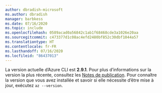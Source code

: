 ```yaml
---
author: dbradish-microsoft
ms.author: dbradish
manager: barbkess
ms.date: 07/16/2020
ms.topic: include
ms.openlocfilehash: 0589acad0a56842c1ab1f68468cde3a1026e20aa
ms.sourcegitcommit: c473377d1c08ac4efd2480bf852c30dbf1044a57
ms.translationtype: HT
ms.contentlocale: fr-FR
ms.lasthandoff: 07/16/2020
ms.locfileid: "86437013"
---
```

La version actuelle d’Azure CLI est __2.9.1__. Pour plus d’informations sur la version la plus récente, consultez les [Notes de publication](../release-notes-azure-cli.md). Pour connaître la version que vous avez installée et savoir si elle nécessite d’être mise à jour, exécutez `az --version`.
